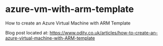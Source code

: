 # azure-vm-with-arm-template
How to create an Azure Virtual Machine with ARM Template

Blog post located at: https://www.odity.co.uk/articles/how-to-create-an-azure-virtual-machine-with-ARM-template
